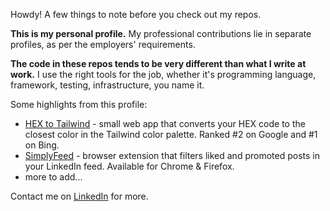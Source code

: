 Howdy! A few things to note before you check out my repos.

**This is my personal profile.** My professional contributions lie in separate profiles, as per the employers' requirements.

**The code in these repos tends to be very different than what I write at work.** I use the right tools for the job, whether it's
programming language, framework, testing, infrastructure, you name it.

Some highlights from this profile:

- [HEX to Tailwind](https://github.com/mihailthebuilder/hex-tailwind/) - small web app that converts your HEX code to the closest color in the Tailwind color palette. Ranked #2 on Google and #1 on Bing.
- [SimplyFeed](https://github.com/mihailthebuilder/simplyfeed) - browser extension that filters liked and promoted posts in your LinkedIn feed. Available for Chrome & Firefox.
- more to add...

Contact me on [LinkedIn](https://www.linkedin.com/in/mihailmarian/) for more.

